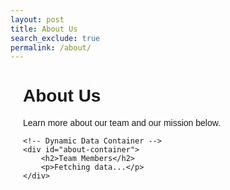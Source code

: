 ```yaml
---
layout: post
title: About Us
search_exclude: true
permalink: /about/
---
```


<div id="about-page-container">
    <h1>About Us</h1>
    <p>Learn more about our team and our mission below.</p>

    <!-- Dynamic Data Container -->
    <div id="about-container">
        <h2>Team Members</h2>
        <p>Fetching data...</p>
    </div>
</div>

<style>
    #about-page-container {
        margin: 20px;
        font-family: Arial, sans-serif;
    }

    #about-container {
        margin-top: 20px;
        padding: 15px;
        border: 1px solid #ddd;
        border-radius: 8px;
        background-color: #f9f9f9;
    }

    .info-block {
        margin-bottom: 20px;
        padding: 10px;
        border: 1px solid #ccc;
        border-radius: 5px;
        background-color: #ffffff;
        box-shadow: 0px 1px 3px rgba(0, 0, 0, 0.1);
        color: #000; /* Ensure text is black */
    }

    .info-block h3 {
        margin: 0 0 10px;
        font-size: 1.5em;
        color: #000; /* Ensure headers are black */
    }

    .info-block p {
        margin: 5px 0;
        font-size: 1em;
        color: #000; /* Ensure paragraphs are black */
    }

    .error-message {
        color: red;
        font-weight: bold;
        margin-top: 20px;
    }
</style>


<script>
    document.addEventListener('DOMContentLoaded', async () => {
        try {
            // API URL
            const apiUrl = 'http://127.0.0.1:5001/api/zafeer';

            // Fetch data from the API
            const response = await fetch(apiUrl, {
                method: 'GET',
                headers: {
                    'Content-Type': 'application/json',
                },
                credentials: 'include', // Optional, depending on backend configuration
            });

            // Check if the response is successful
            if (!response.ok) {
                throw new Error('Failed to fetch data from the API');
            }

            // Parse the JSON response
            const data = await response.json();
            console.log('Fetched API Data:', data);

            // Get the container where data will be displayed
            const aboutContainer = document.getElementById('about-container');

            // Clear the "Fetching data..." placeholder
            aboutContainer.innerHTML = '';

            // Add data dynamically
            data.forEach((info) => {
                const infoBlock = `
                    <div class="info-block">
                        <h3>${info.FirstName} ${info.LastName}</h3>
                        <p><strong>Date of Birth:</strong> ${info.DOB}</p>
                        <p><strong>Residence:</strong> ${info.Residence}</p>
                        <p><strong>Email:</strong> ${info.Email}</p>
                    </div>
                `;

                aboutContainer.innerHTML += infoBlock;
            });
        } catch (error) {
            console.error('Error fetching API data:', error);

            // Display an error message to the user
            const aboutContainer = document.getElementById('about-container');
            aboutContainer.innerHTML = `
                <p class="error-message">Unable to fetch data at this time. Please try again later.</p>
            `;
        }
    });
</script>
